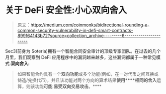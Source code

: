 # 关于 DeFi 安全性:小心双向舍入

> 原文：<https://medium.com/coinmonks/bidirectional-rounding-a-common-security-vulnerability-in-defi-smart-contracts-899f64143b72?source=collection_archive---------6----------------------->

Sec3(前身为 Soteria)拥有一个智能合同安全审计的顶级专家团队。在过去的几个月里，我们观察到 DeFi 应用程序中的漏洞越来越多，这些漏洞都属于一种常见模式:**双向舍入**:

> 如果智能合约具有一个**双向功能**或多个功能(例如，在一对代币之间互换或铸造/兑换代币)，并且该功能对两个方向的算术结果**使用****相同的舍入**运算，则该功能**可能** **易受双向交易攻击**。****